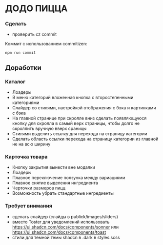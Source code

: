 # ДОДО ПИЦЦА

### Сделать
- проверить cz commit

Коммит с использованием commitizen:
```
npm run commit
```

## Доработки

### Каталог
- Лоадеры
- В меню категорий вложенная кнопка с второстепенными категориями
- Слайдер со стилями, настройкой отображения с бэка и картинками с бэка
- На главной странице при скролле вниз сделать появляющуюся кнопку для скролла в самый верх страницы, 
чтобы долго не скроллить вручную вверх сраницы 
- Стилями выделить ссылку для перехода на страницу категории
- Сделать область ссылки перехода на страницу категории из главной не на всю ширину

### Карточка товара
- Кнопку закрытия вынести вне модалки
- Лоадеры
- Плавное переключение ползунка между вариациями
- Плавное снятие выделения ингредиента
- Черточки размеров пицц
- Возможность убрать стандартные ингредиенты

### Требует внимания
- сделать слайдер (слайды в publick/images/sliders)
- вместо Toster для уведомлений использовать https://ui.shadcn.com/docs/components/sonner или https://ui.shadcn.com/docs/components/toast
- стили для темной темы shadcn в .dark в styles.scss